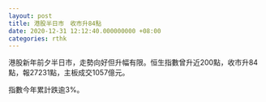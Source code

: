 ```yaml
---
layout: post
title: 港股半日市　收市升84點
date: 2020-12-31 12:12:40.000000000 +08:00
categories: rthk
---
```


港股新年前夕半日市，走勢向好但升幅有限。恒生指數曾升近200點，收市升84點，報27231點，主板成交1057億元。

指數今年累計跌逾3%。
